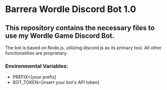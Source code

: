 # Barrera Wordle Discord Bot 1.0
## This repository contains the necessary files to use my Wordle Game Discord Bot.

The bot is based on Node.js, utilizing discord.js as its primary tool. All other functionalities are proprietary.

### Environmental Variables:
- PREFIX=[your prefix]
- BOT_TOKEN=[insert your bot's API token]
